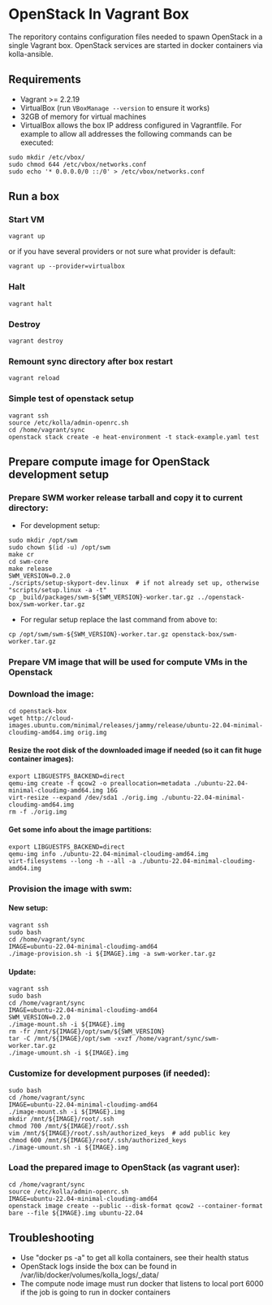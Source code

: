 # OpenStack In Vagrant Box

The reporitory contains configuration files needed to spawn OpenStack in a single Vagrant box.
OpenStack services are started in docker containers via kolla-ansible.

## Requirements

* Vagrant >= 2.2.19
* VirtualBox (run `VBoxManage --version` to ensure it works)
* 32GB of memory for virtual machines
* VirtualBox allows the box IP address configured in Vagrantfile. For example to allow all addresses the following commands can be executed:
```console
sudo mkdir /etc/vbox/
sudo chmod 644 /etc/vbox/networks.conf
sudo echo '* 0.0.0.0/0 ::/0' > /etc/vbox/networks.conf
```

## Run a box

### Start VM
```console
vagrant up
```
or if you have several providers or not sure what provider is default:
```console
vagrant up --provider=virtualbox
```

### Halt
```console
vagrant halt
```

### Destroy
```console
vagrant destroy
```

### Remount sync directory after box restart
```console
vagrant reload
```

### Simple test of openstack setup
```console
vagrant ssh
source /etc/kolla/admin-openrc.sh
cd /home/vagrant/sync
openstack stack create -e heat-environment -t stack-example.yaml test
```

## Prepare compute image for OpenStack development setup

### Prepare SWM worker release tarball and copy it to current directory:

* For development setup:
```console
sudo mkdir /opt/swm
sudo chown $(id -u) /opt/swm
make cr
cd swm-core
make release
SWM_VERSION=0.2.0
./scripts/setup-skyport-dev.linux  # if not already set up, otherwise "scripts/setup.linux -a -t"
cp _build/packages/swm-${SWM_VERSION}-worker.tar.gz ../openstack-box/swm-worker.tar.gz
```

* For regular setup replace the last command from above to:
```console
cp /opt/swm/swm-${SWM_VERSION}-worker.tar.gz openstack-box/swm-worker.tar.gz
```

### Prepare VM image that will be used for compute VMs in the Openstack
### Download the image:
```console
cd openstack-box
wget http://cloud-images.ubuntu.com/minimal/releases/jammy/release/ubuntu-22.04-minimal-cloudimg-amd64.img orig.img
```
#### Resize the root disk of the downloaded image if needed (so it can fit huge container images):
```console
export LIBGUESTFS_BACKEND=direct
qemu-img create -f qcow2 -o preallocation=metadata ./ubuntu-22.04-minimal-cloudimg-amd64.img 16G
virt-resize --expand /dev/sda1 ./orig.img ./ubuntu-22.04-minimal-cloudimg-amd64.img
rm -f ./orig.img
```
#### Get some info about the image partitions:
```console
export LIBGUESTFS_BACKEND=direct
qemu-img info ./ubuntu-22.04-minimal-cloudimg-amd64.img
virt-filesystems --long -h --all -a ./ubuntu-22.04-minimal-cloudimg-amd64.img
```

### Provision the image with swm:
#### New setup:
```console
vagrant ssh
sudo bash
cd /home/vagrant/sync
IMAGE=ubuntu-22.04-minimal-cloudimg-amd64
./image-provision.sh -i ${IMAGE}.img -a swm-worker.tar.gz
```
#### Update:
```console
vagrant ssh
sudo bash
cd /home/vagrant/sync
IMAGE=ubuntu-22.04-minimal-cloudimg-amd64
SWM_VERSION=0.2.0
./image-mount.sh -i ${IMAGE}.img
rm -fr /mnt/${IMAGE}/opt/swm/${SWM_VERSION}
tar -C /mnt/${IMAGE}/opt/swm -xvzf /home/vagrant/sync/swm-worker.tar.gz
./image-umount.sh -i ${IMAGE}.img
```

### Customize for development purposes (if needed):
```console
sudo bash
cd /home/vagrant/sync
IMAGE=ubuntu-22.04-minimal-cloudimg-amd64
./image-mount.sh -i ${IMAGE}.img
mkdir /mnt/${IMAGE}/root/.ssh
chmod 700 /mnt/${IMAGE}/root/.ssh
vim /mnt/${IMAGE}/root/.ssh/authorized_keys  # add public key
chmod 600 /mnt/${IMAGE}/root/.ssh/authorized_keys
./image-umount.sh -i ${IMAGE}.img
```

### Load the prepared image to OpenStack (as vagrant user):
```console
cd /home/vagrant/sync
source /etc/kolla/admin-openrc.sh
IMAGE=ubuntu-22.04-minimal-cloudimg-amd64
openstack image create --public --disk-format qcow2 --container-format bare --file ${IMAGE}.img ubuntu-22.04
```


## Troubleshooting
* Use "docker ps -a" to get all kolla containers, see their health status
* OpenStack logs inside the box can be found in /var/lib/docker/volumes/kolla_logs/_data/
* The compute node image must run docker that listens to local port 6000 if the job is going to run in docker containers
